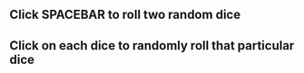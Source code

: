 ## Click SPACEBAR to roll two random dice
## Click on each dice to randomly roll that particular dice













